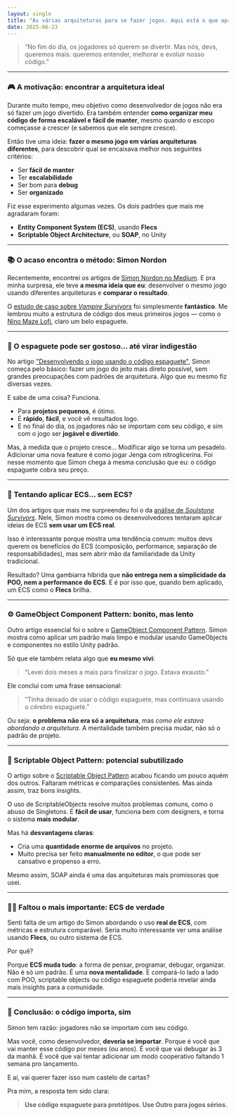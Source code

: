 ```yaml
---
layout: single
title: "As várias arquiteturas para se fazer jogos. Aqui está o que aprendi."
date: 2025-06-23
---
```


> “No fim do dia, os jogadores só querem se divertir. Mas nós, devs, queremos mais: queremos entender, melhorar e evoluir nosso código.”

---

### 🎮 A motivação: encontrar **a arquitetura ideal**

Durante muito tempo, meu objetivo como desenvolvedor de jogos não era só fazer um jogo divertido. Era também entender **como organizar meu código de forma escalável e fácil de manter**, mesmo quando o escopo começasse a crescer (e sabemos que ele sempre cresce).

Então tive uma ideia: **fazer o mesmo jogo em várias arquiteturas diferentes**, para descobrir qual se encaixava melhor nos seguintes critérios:

- Ser **fácil de manter**
- Ter **escalabilidade**
- Ser bom para **debug**
- Ser **organizado**

Fiz esse experimento algumas vezes. Os dois padrões que mais me agradaram foram:

* **Entity Component System (ECS)**, usando **Flecs**
* **Scriptable Object Architecture**, ou **SOAP**, no Unity

---

### 📚 O acaso encontra o método: Simon Nordon

Recentemente, encontrei os artigos de [Simon Nordon no Medium](https://medium.com/@simon.nordon). E pra minha surpresa, ele teve **a mesma ideia que eu**: desenvolver o mesmo jogo usando diferentes arquiteturas e **comparar o resultado**.

O [estudo de caso sobre *Vampire Survivors*](https://medium.com/@simon.nordon/unity-case-study-vampire-survivors-806eed11bebb) foi simplesmente **fantástico**. Me lembrou muito a estrutura de código dos meus primeiros jogos — como o [Nino Maze Lofi](https://store.steampowered.com/app/1333460/Nino_Maze_LOFI/), claro um belo espaguete.

---

### 🍝 O espaguete pode ser gostoso… até virar indigestão

No artigo ["Desenvolvendo o jogo usando o código espaguete"](https://medium.com/@simon.nordon/unity-architecture-spaghetti-pattern-7e995648c7c8), Simon começa pelo básico: fazer um jogo do jeito mais direto possível, sem grandes preocupações com padrões de arquitetura. Algo que eu mesmo fiz diversas vezes.

E sabe de uma coisa? Funciona.

* Para **projetos pequenos**, é ótimo.
* É **rápido**, **fácil**, e você vê resultados logo.
* E no final do dia, os jogadores não se importam com seu código, e sim com o jogo ser **jogável e divertido**.

Mas, à medida que o projeto cresce…
Modificar algo se torna um pesadelo. Adicionar uma nova feature é como jogar Jenga com nitroglicerina. Foi nesse momento que Simon chega à mesma conclusão que eu: o código espaguete cobra seu preço.

---

### 🧬 Tentando aplicar ECS… sem ECS?

Um dos artigos que mais me surpreendeu foi o da [análise de *Soulstone Survivors*](https://medium.com/@simon.nordon/unity-case-study-soulstone-survivors-1447b7f272c2). Nele, Simon mostra como os desenvolvedores tentaram aplicar ideias de ECS **sem usar um ECS real**.

Isso é interessante porque mostra uma tendência comum: muitos devs querem os benefícios do ECS (composição, performance, separação de responsabilidades), mas sem abrir mão da familiaridade da Unity tradicional.

Resultado? Uma gambiarra híbrida que **não entrega nem a simplicidade da POO, nem a performance do ECS**. E é por isso que, quando bem aplicado, um ECS como o **Flecs** brilha.

---

### ⚙️ GameObject Component Pattern: bonito, mas lento

Outro artigo essencial foi o sobre o [GameObject Component Pattern](https://medium.com/@simon.nordon/unity-architecture-gameobject-component-pattern-34a76a9eacfb). Simon mostra como aplicar um padrão mais limpo e modular usando GameObjects e componentes no estilo Unity padrão.

Só que ele também relata algo que **eu mesmo vivi**:

> “Levei dois meses a mais para finalizar o jogo. Estava exausto.”

Ele conclui com uma frase sensacional:

> “Tinha deixado de usar o código espaguete, mas continuava usando o cérebro espaguete.”

Ou seja: **o problema não era só a arquitetura**, mas *como ele estava abordando a arquitetura*. A mentalidade também precisa mudar, não só o padrão de projeto.

---

### 🧾 Scriptable Object Pattern: potencial subutilizado

O artigo sobre o [Scriptable Object Pattern](https://medium.com/@simon.nordon/unity-architecture-scriptable-object-pattern-0a6c25b2d741) acabou ficando um pouco aquém dos outros. Faltaram métricas e comparações consistentes. Mas ainda assim, traz bons insights.

O uso de ScriptableObjects resolve muitos problemas comuns, como o abuso de Singletons. É **fácil de usar**, funciona bem com designers, e torna o sistema **mais modular**.

Mas há **desvantagens claras**:

* Cria uma **quantidade enorme de arquivos** no projeto.
* Muito precisa ser feito **manualmente no editor**, o que pode ser cansativo e propenso a erro.

Mesmo assim, SOAP ainda é uma das arquiteturas mais promissoras que usei.

---

### 🤷‍♂️ Faltou o mais importante: ECS de verdade

Senti falta de um artigo do Simon abordando o uso **real de ECS**, com métricas e estrutura comparável. Seria muito interessante ver uma análise usando **Flecs**, ou outro sistema de ECS.

Por quê?

Porque **ECS muda tudo**: a forma de pensar, programar, debugar, organizar. Não é só um padrão. É uma **nova mentalidade**. E compará-lo lado a lado com POO, scriptable objects ou código espaguete poderia revelar ainda mais insights para a comunidade.

---

### 🧠 Conclusão: o código importa, sim

Simon tem razão: jogadores não se importam com seu código.

Mas você, como desenvolvedor, **deveria se importar**. Porque é você que vai manter esse código por meses (ou anos). É você que vai debugar às 3 da manhã. É você que vai tentar adicionar um modo cooperativo faltando 1 semana pro lançamento.

E aí, vai querer fazer isso num castelo de cartas?

Pra mim, a resposta tem sido clara:

> **Use código espaguete para protótipos. Use Outro para jogos sérios.**
